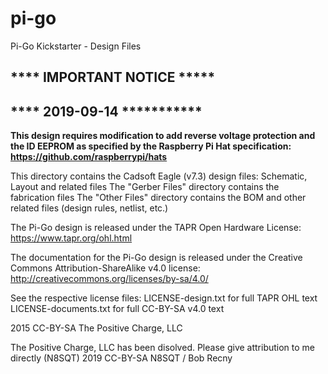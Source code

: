 # pi-go
Pi-Go Kickstarter - Design Files

## **** IMPORTANT NOTICE *****
## **** 2019-09-14 ***********
__**This design requires modification to add reverse voltage protection and the ID EEPROM as
specified by the Raspberry Pi Hat specification: https://github.com/raspberrypi/hats**__

This directory contains the Cadsoft Eagle (v7.3) design files: Schematic, Layout and related files
The "Gerber Files" directory contains the fabrication files
The "Other Files" directory contains the BOM and other related files (design rules, netlist, etc.)

The Pi-Go design is released under the TAPR Open Hardware License:
https://www.tapr.org/ohl.html

The documentation for the Pi-Go design is released under the Creative Commons
Attribution-ShareAlike v4.0 license:
http://creativecommons.org/licenses/by-sa/4.0/

See the respective license files:
LICENSE-design.txt for full TAPR OHL text
LICENSE-documents.txt for full CC-BY-SA v4.0 text

2015 CC-BY-SA The Positive Charge, LLC

The Positive Charge, LLC has been disolved. Please give attribution to me directly (N8SQT)
2019 CC-BY-SA N8SQT / Bob Recny
